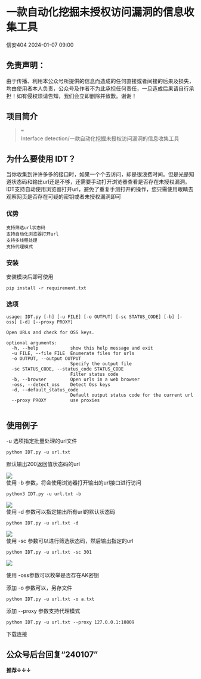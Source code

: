 #  一款自动化挖掘未授权访问漏洞的信息收集工具   
 信安404   2024-01-07 09:00  
  
## 免责声明：  
  
由于传播、利用本公众号所提供的信息而造成的任何直接或者间接的后果及损失，均由使用者本人负责，公众号及作者不为此承担任何责任，一旦造成后果请自行承担！如有侵权烦请告知，我们会立即删除并致歉。谢谢！  
## 项目简介  
> ❝  
> Interface detection/一款自动化挖掘未授权访问漏洞的信息收集工具  
  
## 为什么要使用 IDT？  
  
当你收集到许许多多的接口时，如果一个个去访问，却是很浪费时间。但是光是知道状态码和输出url还是不够，还需要手动打开浏览器查看是否存在未授权漏洞。 IDT支持自动使用浏览器打开url，避免了重复手测打开的操作，您只需使用眼睛去观察网页是否存在可疑的密钥或者未授权漏洞即可  
### 优势  
```
支持筛选url状态码
支持自动化浏览器打开url
支持多线程处理
支持代理模式

```  
### 安装  
  
安装模块后即可使用  
```
pip install -r requirement.txt

```  
### 选项  
```
usage: IDT.py [-h] [-u FILE] [-o OUTPUT] [-sc STATUS_CODE] [-b] [-oss] [-d] [--proxy PROXY]

Open URLs and check for OSS keys.

optional arguments:
  -h, --help            show this help message and exit
  -u FILE, --file FILE  Enumerate files for urls
  -o OUTPUT, --output OUTPUT
                        Specify the output file
  -sc STATUS_CODE, --status_code STATUS_CODE
                        Filter status code
  -b, --browser         Open urls in a web browser
  -oss, --detect_oss    Detect Oss keys
  -d, --default_status_code
                        Default output status code for the current url
  --proxy PROXY         use proxies


```  
## 使用例子  
  
-u 选项指定批量处理的url文件  
```
python IDT.py -u url.txt

```  
  
默认输出200返回值状态码的url  
  
![](https://mmbiz.qpic.cn/sz_mmbiz_png/JtFpsuzZS5UFMQEwRe6Iic0picNzcdgy3n9ribshcgtNqLWrneQRkQouQKVeSlKpajQ3FxdqxWUaInibq9KSNWdHuw/640?wx_fmt=png&from=appmsg "")  
使用 -b 参数，将会使用浏览器打开输出的url接口进行访问  
```
python3 IDT.py -u url.txt -b

```  
  
![](https://mmbiz.qpic.cn/sz_mmbiz_png/JtFpsuzZS5UFMQEwRe6Iic0picNzcdgy3nM5RkBLibSENSfJOW3uvGmEkG9DzGWNCcJ7hXnfh4oNNt3B3RQun0nPw/640?wx_fmt=png&from=appmsg "")  
使用 -d 参数可以指定输出所有url的默认状态码  
```
python IDT.py -u url.txt -d 

```  
  
![](https://mmbiz.qpic.cn/sz_mmbiz_png/JtFpsuzZS5UFMQEwRe6Iic0picNzcdgy3nQHXgdyPEicpeok8AxTUR8FGsmtYDzDVm2uu1bpLLNxm5hbrqcAzCY2A/640?wx_fmt=png&from=appmsg "")  
使用 -sc 参数可以进行筛选状态码，然后输出指定的url  
```
python IDT.py -u url.txt -sc 301 

```  
  
![](https://mmbiz.qpic.cn/sz_mmbiz_png/JtFpsuzZS5UFMQEwRe6Iic0picNzcdgy3naqIPN6Yrhdfy8Ip43MVPv6TWoPYQRZRoQ3pic0RIEQMEY238a0oiaJ0Q/640?wx_fmt=png&from=appmsg "")  
  
使用 -oss参数可以枚举是否存在AK密钥  
  
添加 -o 参数可以，另存文件  
```
python IDT.py -u url.txt -o a.txt

```  
  
添加 --proxy 参数支持代理模式  
```
python IDT.py -u url.txt --proxy 127.0.0.1:10809
```  
  
  
下载连接  
  
## 公众号后台回复“240107”  
  
  
**推荐↓↓↓**  
  
  
